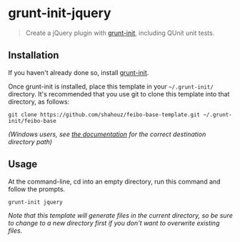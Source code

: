 # grunt-init-jquery

> Create a jQuery plugin with [grunt-init][], including QUnit unit tests.

[grunt-init]: http://gruntjs.com/project-scaffolding

## Installation
If you haven't already done so, install [grunt-init][].

Once grunt-init is installed, place this template in your `~/.grunt-init/` directory. It's recommended that you use git to clone this template into that directory, as follows:

```
git clone https://github.com/shahouz/feibo-base-template.git ~/.grunt-init/feibo-base
```

_(Windows users, see [the documentation][grunt-init] for the correct destination directory path)_

## Usage

At the command-line, cd into an empty directory, run this command and follow the prompts.

```
grunt-init jquery
```

_Note that this template will generate files in the current directory, so be sure to change to a new directory first if you don't want to overwrite existing files._
